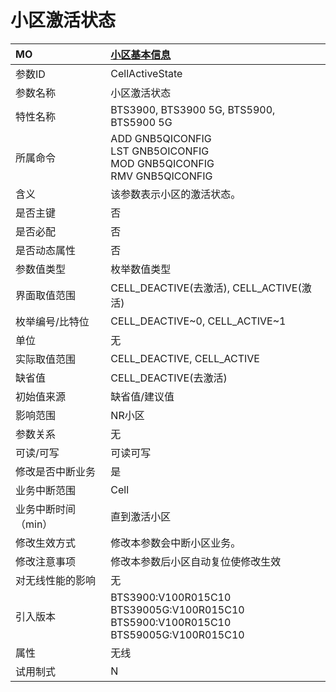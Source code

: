 # 小区激活状态<table><thread><tr><th align = "left">MO</th><th align = "left"><a href = "index.html#小区激活状态-6">小区基本信息</a></td></tr></thread><tbody><tr><td>参数ID</td><td>CellActiveState</td></tr><tr><td>参数名称</td><td>小区激活状态</td></tr><tr><td>特性名称</td><td>BTS3900, BTS3900 5G, BTS5900, BTS5900 5G</td></tr><tr><td>所属命令</td><td>ADD GNB5QICONFIG<br>LST GNB5OICONFIG<br>MOD GNB5QICONFIG<br>RMV GNB5QICONFIG</td></tr><tr><td>含义</td><td>该参数表示小区的激活状态。</td></tr><tr><td>是否主键</td><td>否</td></tr><tr><td>是否必配</td><td>否</td></tr><tr><td>是否动态属性</td><td>否</td></tr><tr><td>参数值类型</td><td>枚举数值类型</td></tr><tr><td>界面取值范围</td><td>CELL_DEACTIVE(去激活), CELL_ACTIVE(激活)</td></tr><tr><td>枚举编号/比特位</td><td>CELL_DEACTIVE~0, CELL_ACTIVE~1</td></tr><tr><td>单位</td><td>无</td></tr><tr><td>实际取值范围</td><td>CELL_DEACTIVE, CELL_ACTIVE</td></tr><tr><td>缺省值</td><td>CELL_DEACTIVE(去激活)</td></tr><tr><td>初始值来源</td><td>缺省值/建议值</td></tr><tr><td>影响范围</td><td>NR小区</td></tr><tr><td>参数关系</td><td>无</td></tr><tr><td>可读/可写</td><td>可读可写</td></tr><tr><td>修改是否中断业务</td><td>是</td></tr><tr><td>业务中断范围</td><td>Cell</td></tr><tr><td>业务中断时间（min）</td><td>直到激活小区</td></tr><tr><td>修改生效方式</td><td>修改本参数会中断小区业务。</td></tr><tr><td>修改注意事项</td><td>修改本参数后小区自动复位使修改生效</td></tr><tr><td>对无线性能的影响</td><td>无</td></tr><tr><td>引入版本</td><td>BTS3900:V100R015C10<br>BTS39005G:V100R015C10<br>BTS5900:V100R015C10<br>BTS59005G:V100R015C10</td></tr><tr><td>属性</td><td>无线</td></tr><tr><td>试用制式</td><td>N</td></tr></tbody></table>